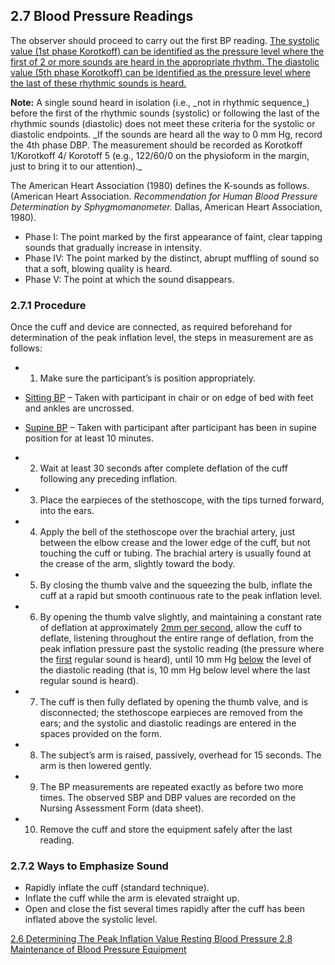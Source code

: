 ## 2.7 Blood Pressure Readings

The observer should proceed to carry out the first BP reading. <u>The systolic value (1st phase Korotkoff) can be identified as the pressure level where the first of 2 or more sounds are heard in the appropriate rhythm. The diastolic value (5th phase Korotkoff) can be identified as the pressure level where the last of these rhythmic sounds is heard.</u>

<div class="bs-callout bs-callout-info">
  <p>
    <strong>Note:</strong>
    A single sound heard in isolation (i.e., _not in rhythmic sequence_) before the first of the rhythmic sounds (systolic) or following the last of the rhythmic sounds (diastolic) does not meet these criteria for the systolic or diastolic endpoints. _If the sounds are heard all the way to 0 mm Hg, record the 4th phase DBP. The measurement should be recorded as Korotkoff 1/Korotkoff 4/ Korotoff 5 (e.g., 122/60/0 on the physioform in the margin, just to bring it to our attention)._
  </p>
</div>

The American Heart Association (1980) defines the K-sounds as follows. (American Heart Association. _Recommendation for Human Blood Pressure Determination by Sphygmomanometer._ Dallas, American Heart Association, 1980).

* Phase I: The point marked by the first appearance of faint, clear tapping sounds that gradually increase in intensity.
* Phase IV: The point marked by the distinct, abrupt muffling of sound so that a soft, blowing quality is heard.
* Phase V: The point at which the sound disappears.

### 2.7.1 Procedure

Once the cuff and device are connected, as required beforehand for determination of the peak inflation level, the steps in measurement are as follows:

* 1. Make sure the participant’s is position appropriately.

 * <u>Sitting BP</u> – Taken with participant in chair or on edge of bed with feet and ankles are uncrossed.
 * <u>Supine BP</u> – Taken with participant after participant has been in supine position for at least 10 minutes.

* 2. Wait at least 30 seconds after complete deflation of the cuff following any preceding inflation.
* 3. Place the earpieces of the stethoscope, with the tips turned forward, into the ears.
* 4. Apply the bell of the stethoscope over the brachial artery, just between the elbow crease and the lower edge of the cuff, but not touching the cuff or tubing. The brachial artery is usually found at the crease of the arm, slightly toward the body.
* 5. By closing the thumb valve and the squeezing the bulb, inflate the cuff at a rapid but smooth continuous rate to the peak inflation level.
* 6. By opening the thumb valve slightly, and maintaining a constant rate of deflation at approximately <u>2mm per second</u>, allow the cuff to deflate, listening throughout the entire range of deflation, from the peak inflation pressure past the systolic reading (the pressure where the <u>first</u> regular sound is heard), until 10 mm Hg <u>below</u> the level of the diastolic reading (that is, 10 mm Hg below level where the last regular sound is heard).
* 7. The cuff is then fully deflated by opening the thumb valve, and is disconnected; the stethoscope earpieces are removed from the ears; and the systolic and diastolic readings are entered in the spaces provided on the form.
* 8. The subject’s arm is raised, passively, overhead for 15 seconds. The arm is then lowered gently.
* 9. The BP measurements are repeated exactly as before two more times. The observed SBP and DBP values are recorded on the Nursing Assessment Form (data sheet).
* 10. Remove the cuff and store the equipment safely after the last reading.

### 2.7.2 Ways to Emphasize Sound

* Rapidly inflate the cuff (standard technique).
* Inflate the cuff while the arm is elevated straight up.
* Open and close the fist several times rapidly after the cuff has been inflated above the systolic level.


<div class="center">
<div class="btn-group">
  <a href=":pages_path:/manuals/resting-blood-pressure/2-06-determining-peak-inflation-value.md" class="btn btn-default">
    <span class="glyphicon glyphicon-chevron-left"></span>
    2.6 Determining The Peak Inflation Value
  </a>

  <a href=":pages_path:/manuals/resting-blood-pressure" class="btn btn-default">
    <span class="glyphicon glyphicon-chevron-up"></span>
    Resting Blood Pressure
  </a>

  <a href=":pages_path:/manuals/resting-blood-pressure/2-08-maintenance-of-bp-equipment.md" class="btn btn-success">
    2.8 Maintenance of Blood Pressure Equipment
    <span class="glyphicon glyphicon-chevron-right"></span>
  </a>
</div>
</div>
